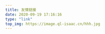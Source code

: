 ```yaml
---
title: 友情链接
date: 2020-09-19 17:16:16
type: "link"
top_img: https://image.ql-isaac.cn/hhh.jpg
---
```

